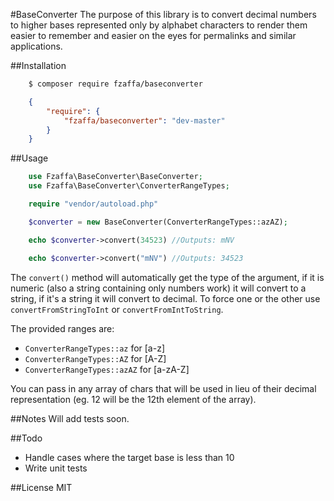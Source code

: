 #BaseConverter
The purpose of this library is to convert decimal numbers to higher bases represented only by alphabet characters to render them easier to remember and easier on the eyes for permalinks and similar applications.

##Installation
```bash
    $ composer require fzaffa/baseconverter
```

```json
    {
        "require": {
            "fzaffa/baseconverter": "dev-master"
        }
    }
```

##Usage

```php
    use Fzaffa\BaseConverter\BaseConverter;
    use Fzaffa\BaseConverter\ConverterRangeTypes;

    require "vendor/autoload.php"

    $converter = new BaseConverter(ConverterRangeTypes::azAZ);

    echo $converter->convert(34523) //Outputs: mNV

    echo $converter->convert("mNV") //Outputs: 34523
```

The `convert()` method will automatically get the type of the argument, if it is numeric (also a string containing only numbers work) it will convert to a string, if it's a string it will convert to decimal. To force one or the other use `convertFromStringToInt` or `convertFromIntToString`.

The provided ranges are:

* `ConverterRangeTypes::az` for [a-z]
* `ConverterRangeTypes::AZ` for [A-Z]
* `ConverterRangeTypes::azAZ` for [a-zA-Z]

You can pass in any array of chars that will be used in lieu of their decimal representation (eg. 12 will be the 12th element of the array).

##Notes
Will add tests soon.

##Todo

* Handle cases where the target base is less than 10
* Write unit tests

##License
MIT